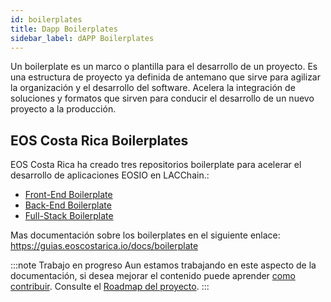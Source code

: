 ```yaml
---
id: boilerplates
title: Dapp Boilerplates
sidebar_label: dAPP Boilerplates
---
```


Un boilerplate es un marco o plantilla para el desarrollo de un proyecto. Es una estructura de proyecto ya definida de antemano que sirve para agilizar la organización y el desarrollo del software. Acelera la integración de soluciones y formatos que sirven para conducir el desarrollo de un nuevo proyecto a la producción.

## EOS Costa Rica Boilerplates
EOS Costa Rica ha creado tres repositorios boilerplate para acelerar el desarrollo de aplicaciones EOSIO en LACChain.: 
- [Front-End Boilerplate](https://github.com/eoscostarica/webapp-boilerplate)
- [Back-End Boilerplate](https://github.com/eoscostarica/backend-boilerplate)  
- [Full-Stack Boilerplate](https://github.com/eoscostarica/full-stack-boilerplate)

Mas documentación sobre los boilerplates en el siguiente enlace:
https://guias.eoscostarica.io/docs/boilerplate 

:::note Trabajo en progreso
Aun estamos trabajando en este aspecto de la documentación, si desea mejorar el contenido puede aprender [como contribuir](../guias/contribuir). Consulte el [Roadmap del proyecto](../roadmap).
:::
